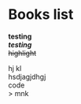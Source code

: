 
# Books list 

**testing**  
***testing***    
~~highlight~~

hj  kl  
hsdjagjdhgj  
    code  
    > mnk
    




